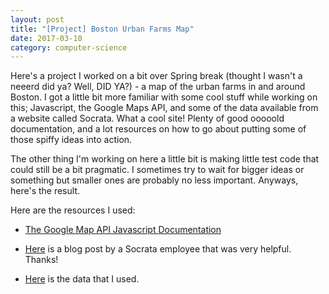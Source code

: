 ```yaml
---
layout: post
title: "[Project] Boston Urban Farms Map"
date: 2017-03-10
category: computer-science
---
```


<link rel="stylesheet" type="text/css"  href="/keiths-site/css/main.css">

Here's a project I worked on a bit over Spring break (thought I wasn't a neeerd did ya? Well, DID YA?) - a map of the urban farms in and around Boston. I got a little bit more familiar with some cool stuff while working on this; Javascript, the Google Maps API, and some of the data available from a website called Socrata. What a cool site! Plenty of good ooooold documentation, and a lot resources on how to go about putting some of those spiffy ideas into action.

The other thing I'm working on here a little bit is making little test code that could still be a bit pragmatic. I sometimes try to wait for bigger ideas or something but smaller ones are probably no less important. Anyways, here's the result.


<script async src="//jsfiddle.net/kdlovett/xqakgv51/2/embed/js,html,css,result/dark/"></script>


Here are the resources I used:

* [The Google Map API Javascript Documentation](https://developers.google.com/maps/documentation/javascript/)

* [Here](https://dev.socrata.com/blog/2014/05/31/google-maps.html) is a blog post by a Socrata employee that was very helpful. Thanks!

* [Here](https://data.cityofboston.gov/dataset/Urban-Farms/byxy-288e) is the data that I used.